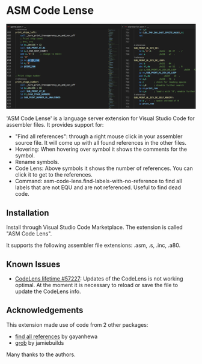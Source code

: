 # ASM Code Lense

![](assets/codelens_usage.gif)

'ASM Code Lense' is a language server extension for Visual Studio Code for assembler files.
It provides support for:
- "Find all references": through a right mouse click in your assembler source file. It will come up with all found references in the other files.
- Hovering: When hovering over  symbol it shows the comments for the symbol.
- Rename symbols.
- Code Lens: Above symbols it shows the number of references. You can click it to get to the references.
- Command: asm-code-lens.find-labels-with-no-reference to find all labels that are not EQU and are not referenced. Useful to find dead code.


## Installation

Install through Visual Studio Code Marketplace.
The extension is called "ASM Code Lens".

It supports the following assembler file extensions:
.asm, .s, .inc, .a80.


## Known Issues

- [CodeLens lifetime #57227](https://github.com/Microsoft/vscode/issues/57227): Updates of the CodeLens is not working optimal. At the moment it is necessary to reload or save the file to update the CodeLens info.


## Acknowledgements

This extension made use of code from 2 other packages:
- [find all references](https://github.com/gayanhewa/vscode-find-all-references) by gayanhewa
- [grob](https://www.npmjs.com/package/grob) by jamiebuilds

Many thanks to the authors.
